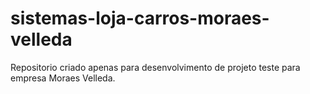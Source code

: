 # sistemas-loja-carros-moraes-velleda
Repositorio criado apenas para desenvolvimento de projeto teste para empresa Moraes Velleda.
